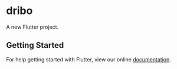 # dribo

A new Flutter project.

## Getting Started

For help getting started with Flutter, view our online
[documentation](https://flutter.io/).
